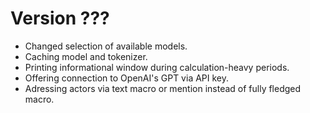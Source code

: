 # Version ???

- Changed selection of available models.
- Caching model and tokenizer.
- Printing informational window during calculation-heavy periods.
- Offering connection to OpenAI's GPT via API key.
- Adressing actors via text macro or mention instead of fully fledged macro.
